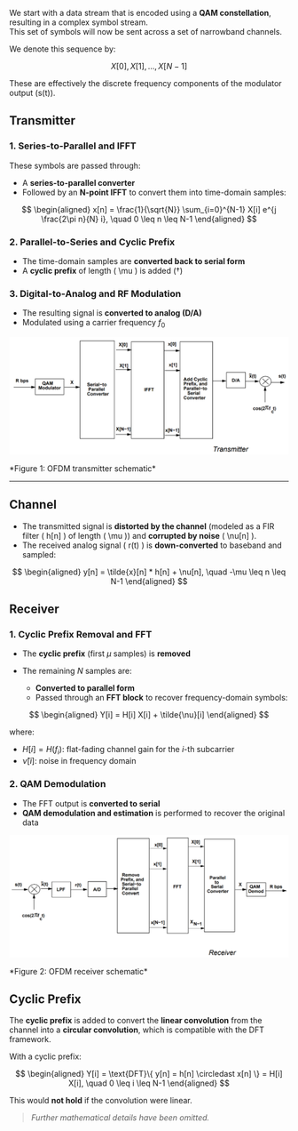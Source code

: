 We start with a data stream that is encoded using a **QAM constellation**, resulting in a complex symbol stream.  
This set of symbols will now be sent across a set of narrowband channels.

We denote this sequence by:

$$X[0], X[1], ..., X[N-1]$$


These are effectively the discrete frequency components of the modulator output \(s(t)\).


## Transmitter

### 1. Series-to-Parallel and IFFT

These symbols are passed through:

- A **series-to-parallel converter**
- Followed by an **N-point IFFT** to convert them into time-domain samples:

$$
\begin{aligned}
    x[n] = \frac{1}{\sqrt{N}} \sum_{i=0}^{N-1} X[i] e^{j \frac{2\pi n}{N} i}, \quad 0 \leq n \leq N-1
\end{aligned}
$$

### 2. Parallel-to-Series and Cyclic Prefix

- The time-domain samples are **converted back to serial form**
- A **cyclic prefix** of length \( \mu \) is added (†)

### 3. Digital-to-Analog and RF Modulation

- The resulting signal is **converted to analog (D/A)**
- Modulated using a carrier frequency $f_0$

<p align="center">
<img src="./images/ofdm_tx.png"> 
</p>
*Figure 1: OFDM transmitter schematic*

---

## Channel

- The transmitted signal is **distorted by the channel** (modeled as a FIR filter \( h[n] \) of length \( \mu \)) and **corrupted by noise** \( \nu[n] \).
- The received analog signal \( r(t) \) is **down-converted** to baseband and sampled:

$$
\begin{aligned}
    y[n] = \tilde{x}[n] * h[n] + \nu[n], \quad -\mu \leq n \leq N-1
\end{aligned}
$$

## Receiver

### 1. Cyclic Prefix Removal and FFT

- The **cyclic prefix** (first $\mu$ samples) is **removed**
- The remaining $N$ samples are:

  - **Converted to parallel form**
  - Passed through an **FFT block** to recover frequency-domain symbols:

$$
\begin{aligned}
    Y[i] = H[i] X[i] + \tilde{\nu}[i]
\end{aligned}
$$

where:

- $H[i] = H(f_i)$: flat-fading channel gain for the $i$-th subcarrier
- $\tilde{\nu}[i]$: noise in frequency domain

### 2. QAM Demodulation

- The FFT output is **converted to serial**
- **QAM demodulation and estimation** is performed to recover the original data

<p align="center">
<img src="./images/ofdm_rx.png">
</p>
*Figure 2: OFDM receiver schematic*

## Cyclic Prefix

The **cyclic prefix** is added to convert the **linear convolution** from the channel into a **circular convolution**, which is compatible with the DFT framework.

With a cyclic prefix:

$$
\begin{aligned}
    Y[i] = \text{DFT}\{ y[n] = h[n] \circledast x[n] \} = H[i] X[i], \quad 0 \leq i \leq N-1
\end{aligned}
$$

This would **not hold** if the convolution were linear.

> *Further mathematical details have been omitted.*
